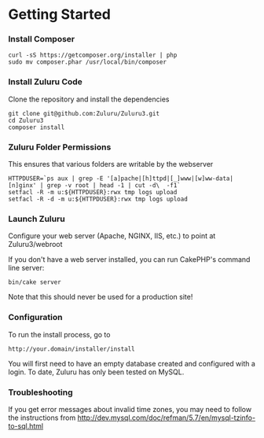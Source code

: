 # Getting Started

### Install Composer

    curl -sS https://getcomposer.org/installer | php
    sudo mv composer.phar /usr/local/bin/composer

### Install Zuluru Code

Clone the repository and install the dependencies

    git clone git@github.com:Zuluru/Zuluru3.git
    cd Zuluru3
    composer install

### Zuluru Folder Permissions

This ensures that various folders are writable by the webserver

    HTTPDUSER=`ps aux | grep -E '[a]pache|[h]ttpd|[_]www|[w]ww-data|[n]ginx' | grep -v root | head -1 | cut -d\  -f1`
    setfacl -R -m u:${HTTPDUSER}:rwx tmp logs upload
    setfacl -R -d -m u:${HTTPDUSER}:rwx tmp logs upload

### Launch Zuluru

Configure your web server (Apache, NGINX, IIS, etc.) to point at Zuluru3/webroot

If you don't have a web server installed, you can run CakePHP's command line server:

    bin/cake server

Note that this should never be used for a production site!

### Configuration

To run the install process, go to

    http://your.domain/installer/install

You will first need to have an empty database created and configured with a login. To date, Zuluru has only been tested on MySQL.

### Troubleshooting

If you get error messages about invalid time zones, you may need to follow the instructions from http://dev.mysql.com/doc/refman/5.7/en/mysql-tzinfo-to-sql.html
